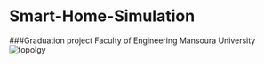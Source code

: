 # Smart-Home-Simulation
###Graduation project 
Faculty of Engineering 
Mansoura University  
![topolgy](https://github.com/user-attachments/assets/463da507-18eb-4982-8afa-a22a1ffe9375)
